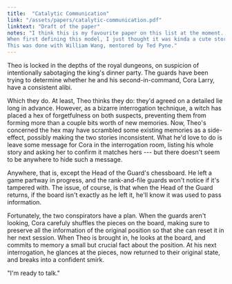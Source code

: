 ```yaml
---
title:  "Catalytic Communication"
link: "/assets/papers/catalytic-communication.pdf"
linktext: "Draft of the paper"
notes: "I think this is my favourite paper on this list at the moment. 
When first defining this model, I just thought it was kinda a cute story, but thinking more about it felt like it gave more intuition about catalytic space than I was expecting. Also, I was just really delighted to find applications of fun graph theory tools where I wasn't expecting them.
This was done with William Wang, mentored by Ted Pyne."
---
```


Theo is locked in the depths of the royal dungeons, on suspicion of intentionally sabotaging the king's dinner party. The guards have been trying to determine whether he and his second-in-command, Cora Larry, have a consistent alibi. 

Which they do. At least, Theo thinks they do: they'd agreed on a detailed lie long in advance. However, as a bizarre interrogation technique, a witch has placed a hex of forgetfulness on both suspects, preventing them from forming more than a couple bits worth of new memories. Now, Theo's concerned the hex may have scrambled some existing memories as a side-effect, possibly making the two stories inconsistent. What he'd love to do is leave some message for Cora in the interrogation room, listing his whole story and asking her to confirm it matches hers --- but there doesn't seem to be anywhere to hide such a message. 

Anywhere, that is, except the Head of the Guard's chessboard. He left a game partway in progress, and the rank-and-file guards won't notice if it's tampered with. The issue, of course, is that when the Head of the Guard returns, if the board isn't exactly as he left it, he'll know it was used to pass information. 

Fortunately, the two conspirators have a plan. When the guards aren't looking, Cora carefuly shuffles the pieces on the board, making sure to preserve all the information of the original position so that she can reset it in her next session. When Theo is brought in, he looks at the board, and commits to memory a small but crucial fact about the position. At his next interrogation, he glances at the pieces, now returned to their original state, and breaks into a confident smirk. 

"I'm ready to talk."